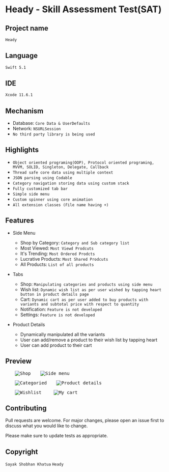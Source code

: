 # Heady ​- ​Skill ​Assessment ​Test ​(SAT)

## Project name 
```bash
Heady
```
## Language 
```bash
Swift 5.1
```
## IDE  
```bash
Xcode 11.6.1
```

## Mechanism  

- Database: `Core Data & UserDefaults`
- Network: `NSURLSession`
- `No third party library is being used`

## Highlights  

- `Object oriented programing(OOP), Protocol oriented programing, MVVM, SOLID, Singleton, Delegate, Callback `
- `Thread safe core data using multiple context`
- `JSON parsing using Codable`
- `Category navigation storing data using custom stack`
- `Fully customized tab bar`
- `Simple side menu`
- `Custom spinner using core animation` 
- `All extension classes (File name having +)`

## Features

- Side Menu
  - Shop by Category: `Category and Sub category list`
  - Most Viewed: `Most Viewd Prodcuts`
  - It's Trending: `Most Ordered Prodcts`
  - Lucrative Products: `Most Shared Prodcuts`
  - All Products: `List of all products`

- Tabs
  - Shop: `Manipulating categories and products using side menu` 
  - Wish list: `Dynamic wish list as per user wished by tapping heart button in product details page`
  - Cart: `Dynamic cart as per user added to buy products with variants and subtotal price with respect to quantity`
  - Notification: `Feature is not developed`
  - Settings: `Feature is not developed`

- Product Details
  - Dynamically manipulated all the variants
  - User can add/remove a product to their wish list by tapping heart 
  - User can add product to their cart

## Preview

<kbd><img src="ScreenShots/shop.png" title="Shop" hspace="30"/><img src="ScreenShots/sidemenu.png" title="Side menu"/><kbd>

<kbd><img src="ScreenShots/categories.png" title="Categoried" hspace="30"/><img src="ScreenShots/productdetails.png" title="Product details"/><kbd>

<kbd><img src="ScreenShots/wishlist.png" title="Wishlist" hspace="30"/> <img src="ScreenShots/mycart.png" title="My cart"/><kbd>


## Contributing
Pull requests are welcome. For major changes, please open an issue first to discuss what you would like to change.

Please make sure to update tests as appropriate.

## Copyright
`Sayak Shobhan Khatua` `Heady`
